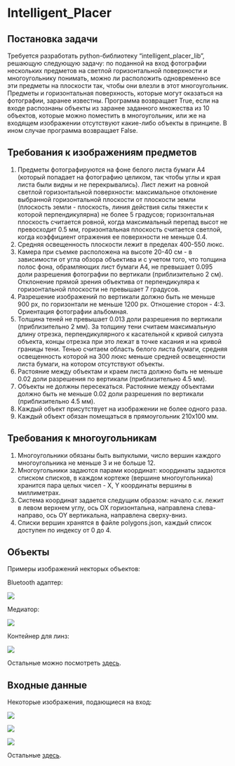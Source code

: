 # Intelligent_Placer

## Постановка задачи

Требуется разработать python-библиотеку “intelligent_placer_lib”, решающую следующую задачу: по поданной на вход фотографии нескольких предметов на светлой горизонтальной поверхности и многоугольнику понимать, можно ли расположить одновременно все эти предметы на плоскости так, чтобы они влезли в этот многоугольник. Предметы и горизонтальная поверхность, которые могут оказаться на фотографии, заранее известны. Программа возвращает True, если на входе распознаны объекты из заранее заданного множества из 10 объектов, которые можно поместить в многоугольник, или же на входящем изображении отсутствуют какие-либо объекты в принципе. В ином случае программа возвращает False.

## Требования к изображениям предметов

1. Предметы фотографируются на фоне белого листа бумаги А4 (который попадает на фотографию целиком, так чтобы углы и края листа были видны и не перекрывались). Лист лежит на ровной светлой горизонтальной поверхности: максимальное отклонение выбранной горизонтальной плоскости от плоскости земли (плоскость земли - плоскость, линия действия силы тяжести к которой перпендикулярна) не более 5 градусов; горизонтальная плоскость считается ровной, когда максимальный перепад высот не превосходит 0.5 мм, горизонтальная плоскость считается светлой, когда коэффициент отражения ее поверхности не меньше 0.4.
2. Средняя освещенность плоскости лежит в пределах 400-550 люкс.
3. Камера при съемке расположена на высоте 20-40 см - в зависимости от угла обзора объектива и с учетом того, что толщина полос фона, обрамляющих лист бумаги А4, не превышает 0.095 доли разрешения фотографии по вертикали (приблизительно 2 см). Отклонение прямой зрения объектива от перпендикуляра к горизонтальной плоскости не превышает 7 градусов.
4. Разрешение изображений по вертикали должно быть не меньше 900 px, по горизонтали не меньше 1200 px. Отношение сторон - 4:3. Ориентация фотографии альбомная.
5. Толщина теней не превышает 0.013 доли разрешения по вертикали (приблизительно 2 мм). За толщину тени считаем максимальную длину отрезка, перпендикулярного к касательной к кривой силуэта объекта, концы отрезка при это лежат в точке касания и на кривой границы тени. Тенью считаем область белого листа бумаги, средняя освещенность которой на 300 люкс меньше средней освещенности листа бумаги, на котором отсутствуют объекты.
6. Растояние между объектам и краем листа должно быть не меньше 0.02 доли разрешения по вертикали (приблизительно 4.5 мм).
7. Объекты не должны пересекаться. Растояние между объектами должно быть не меньше 0.02 доли разрешения по вертикали  (приблизительно 4.5 мм).
8. Каждый объект присутствует на изображении не более одного раза.
9. Каждый объект обязан помещаться в прямоугольник 210x100 мм.

## Требования к многоугольникам

1. Многоугольники обязаны быть выпуклыми, число вершин каждого многоугольника не меньше 3 и не больше 12.
2. Многоугольники задаются парами координат: координаты задаются списком списков, в каждом кортеже (вершине многоугольника) хранится пара целых чисел - X, Y координаты вершины в миллиметрах.
3. Система координат задается следущим образом: начало с.к. лежит в левом верхнем углу, ось OX горизонтальна, направлена слева-направо, ось OY вертикальна, направлена сверху-вниз.
4. Списки вершин хранятся в файле polygons.json, каждый список доступен по индексу от 0 до 4.

## Объекты

Примеры изображений некторых объектов:

Bluetooth адаптер:

![](./images/0_ob.jpg)

Медиатор:

![](./images/6_ob.jpg)

Контейнер для линз:

![](./images/2_ob.jpg)

Остальные можно посмотреть [здесь](https://github.com/Dannikk/Intelligent_Placer/tree/develop/images).

## Входные данные

Некоторые изображения, подающиеся на вход:

![](./repr/1ex.jpg)

![](./repr/7ex.jpg)

![](./repr/9ex.jpg)

Остальные [здесь](https://github.com/Dannikk/Intelligent_Placer/tree/develop/repr).
